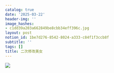 ```yaml
---
catalog: true
date: '2025-03-22'
header-img: ''
image_hashes:
- c1dd39a203a662849be8cbb34eff396c.jpg
layout: post
notion_id: 1be7d276-8542-8024-a333-c84f1f3ccb8f
subtitle: ''
tags: []
title: 二次修改美女
---
```


![](https://ajiao.eu.org/img/in-post/c1dd39a203a662849be8cbb34eff396c.jpg)